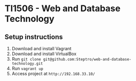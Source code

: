 # TI1506 - Web and Database Technology

## Setup instructions
1. Download and install Vagrant
2. Download and install VirtualBox
3. Run `git clone git@github.com:Steptro/web-and-database-technology.git`
4. Run `vagrant up`
5. Access project at `http://192.168.33.10/`